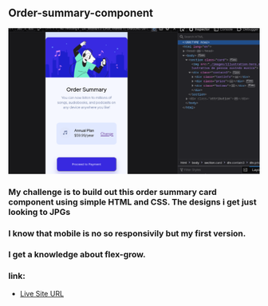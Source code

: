## Order-summary-component

![screenshot](./images/Screenshot.png)



### My challenge is to build out this order summary card component using simple HTML and CSS. The designs  i get  just looking to JPGs

### I know that mobile is no so responsivily but my first version. 

 ### I get a knowledge about flex-grow.   

### link: 

-  [Live Site URL](https://order-summary-component-one-delta.vercel.app/)

